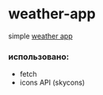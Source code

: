 # weather-app
simple [weather app](https://pages.github.com/)

### использовано:
- fetch
- icons API (skycons)
